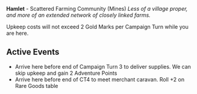 **Hamlet** - Scattered Farming Community (Mines)
*Less of a village proper, and more of an extended network of closely linked farms.*

Upkeep costs will not exceed 2 Gold Marks per Campaign Turn while you are here.

## Active Events
- Arrive here before end of Campaign Turn 3 to deliver supplies.  We can skip upkeep and gain 2 Adventure Points
- Arrive here before end of CT4 to meet merchant caravan.  Roll +2 on Rare Goods table